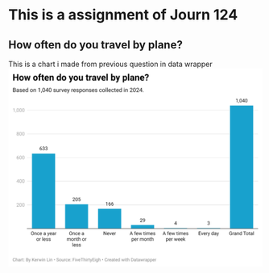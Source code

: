 # This is a assignment of Journ 124

## How often do you travel by plane?

This is a chart i made from previous question in data wrapper 
![This is the data wrapper chart](7ktou-how-often-do-you-travel-by-plane-.png)

